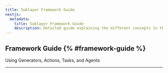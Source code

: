 ```yaml
---
title: Sublayer Framework Guide
nextjs:
  metadata:
    title: Sublayer Framework Guide
    description: Detailed guide explaining the different concepts in the Sublayer AI Agent Framework
---
```


## Framework Guide {% #framework-guide %}

Using Generators, Actions, Tasks, and Agents

---

